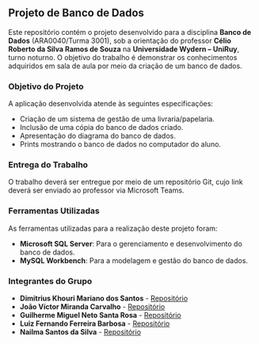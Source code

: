 ## Projeto de Banco de Dados

Este repositório contém o projeto desenvolvido para a disciplina **Banco de Dados** (ARA0040/Turma 3001), sob a orientação do professor **Célio Roberto da Silva Ramos de Souza** na **Universidade Wydern – UniRuy**, turno noturno. O objetivo do trabalho é demonstrar os conhecimentos adquiridos em sala de aula por meio da criação de um banco de dados. 
### Objetivo do Projeto

A aplicação desenvolvida atende às seguintes especificações:

- Criação de um sistema de gestão de uma livraria/papelaria.
- Inclusão de uma cópia do banco de dados criado.
- Apresentação do diagrama do banco de dados.
- Prints mostrando o banco de dados no computador do aluno.

### Entrega do Trabalho

O trabalho deverá ser entregue por meio de um repositório Git, cujo link deverá ser enviado ao professor via Microsoft Teams.

### Ferramentas Utilizadas

As ferramentas utilizadas para a realização deste projeto foram:

- **Microsoft SQL Server**: Para o gerenciamento e desenvolvimento do banco de dados.
- **MySQL Workbench**: Para a modelagem e gestão do banco de dados.

### Integrantes do Grupo

- **Dimitrius Khouri Mariano dos Santos** - [Repositório](https://github.com/DKMariano)
- **João Víctor Miranda Carvalho** - [Repositório](https://github.com/JoaoVictorCarvalho-DEV)
- **Guilherme Miguel Neto Santa Rosa** - [Repositório](https://github.com/GuilhermeMiguel355)
- **Luiz Fernando Ferreira Barbosa** - [Repositório](https://github.com/oLuizBarbosa)
- **Nailma Santos da Silva** - [Repositório](https://github.com/naysilvads)

